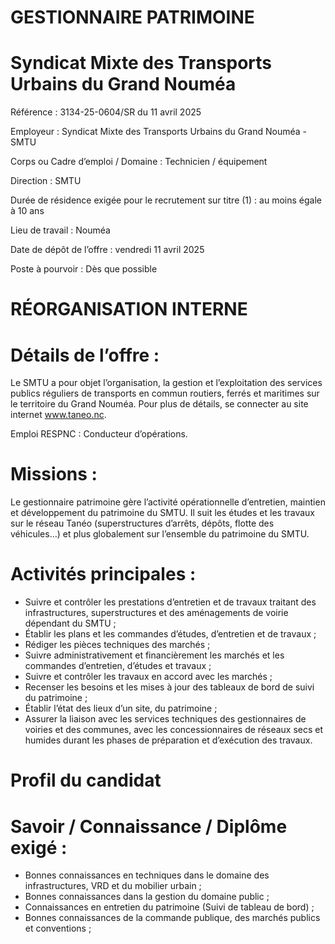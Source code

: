 # GESTIONNAIRE PATRIMOINE

# Syndicat Mixte des Transports Urbains du Grand Nouméa

Référence : 3134-25-0604/SR du 11 avril 2025

Employeur : Syndicat Mixte des Transports Urbains du Grand Nouméa - SMTU

Corps ou Cadre d’emploi / Domaine : Technicien / équipement

Direction : SMTU

Durée de résidence exigée pour le recrutement sur titre (1) : au moins égale à 10 ans

Lieu de travail : Nouméa

Date de dépôt de l’offre : vendredi 11 avril 2025

Poste à pourvoir : Dès que possible

# RÉORGANISATION INTERNE

# Détails de l’offre :

Le SMTU a pour objet l’organisation, la gestion et l’exploitation des services publics réguliers de transports en commun routiers, ferrés et maritimes sur le territoire du Grand Nouméa. Pour plus de détails, se connecter au site internet www.taneo.nc.

Emploi RESPNC : Conducteur d’opérations.

# Missions :

Le gestionnaire patrimoine gère l’activité opérationnelle d’entretien, maintien et développement du patrimoine du SMTU. Il suit les études et les travaux sur le réseau Tanéo (superstructures d’arrêts, dépôts, flotte des véhicules…) et plus globalement sur l’ensemble du patrimoine du SMTU.

# Activités principales :

- Suivre et contrôler les prestations d’entretien et de travaux traitant des infrastructures, superstructures et des aménagements de voirie dépendant du SMTU ;
- Établir les plans et les commandes d’études, d’entretien et de travaux ;
- Rédiger les pièces techniques des marchés ;
- Suivre administrativement et financièrement les marchés et les commandes d’entretien, d’études et travaux ;
- Suivre et contrôler les travaux en accord avec les marchés ;
- Recenser les besoins et les mises à jour des tableaux de bord de suivi du patrimoine ;
- Établir l’état des lieux d’un site, du patrimoine ;
- Assurer la liaison avec les services techniques des gestionnaires de voiries et des communes, avec les concessionnaires de réseaux secs et humides durant les phases de préparation et d’exécution des travaux.

# Profil du candidat

# Savoir / Connaissance / Diplôme exigé :

- Bonnes connaissances en techniques dans le domaine des infrastructures, VRD et du mobilier urbain ;
- Bonnes connaissances dans la gestion du domaine public ;
- Connaissances en entretien du patrimoine (Suivi de tableau de bord) ;
- Bonnes connaissances de la commande publique, des marchés publics et conventions ;
